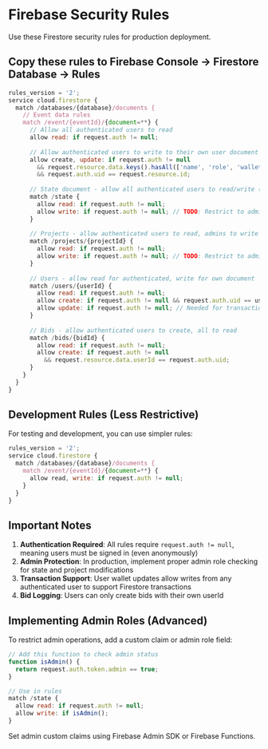 # Firebase Security Rules

Use these Firestore security rules for production deployment.

## Copy these rules to Firebase Console → Firestore Database → Rules

```javascript
rules_version = '2';
service cloud.firestore {
  match /databases/{database}/documents {
    // Event data rules
    match /event/{eventId}/{document=**} {
      // Allow all authenticated users to read
      allow read: if request.auth != null;
      
      // Allow authenticated users to write to their own user document
      allow create, update: if request.auth != null 
        && request.resource.data.keys().hasAll(['name', 'role', 'wallet'])
        && request.auth.uid == request.resource.id;
      
      // State document - allow all authenticated users to read/write (admin only in production)
      match /state {
        allow read: if request.auth != null;
        allow write: if request.auth != null; // TODO: Restrict to admin users only
      }
      
      // Projects - allow authenticated users to read, admins to write
      match /projects/{projectId} {
        allow read: if request.auth != null;
        allow write: if request.auth != null; // TODO: Restrict to admin users only
      }
      
      // Users - allow read for authenticated, write for own document
      match /users/{userId} {
        allow read: if request.auth != null;
        allow create: if request.auth != null && request.auth.uid == userId;
        allow update: if request.auth != null; // Needed for transactions
      }
      
      // Bids - allow authenticated users to create, all to read
      match /bids/{bidId} {
        allow read: if request.auth != null;
        allow create: if request.auth != null 
          && request.resource.data.userId == request.auth.uid;
      }
    }
  }
}
```

## Development Rules (Less Restrictive)

For testing and development, you can use simpler rules:

```javascript
rules_version = '2';
service cloud.firestore {
  match /databases/{database}/documents {
    match /event/{eventId}/{document=**} {
      allow read, write: if request.auth != null;
    }
  }
}
```

## Important Notes

1. **Authentication Required**: All rules require `request.auth != null`, meaning users must be signed in (even anonymously)
2. **Admin Protection**: In production, implement proper admin role checking for state and project modifications
3. **Transaction Support**: User wallet updates allow writes from any authenticated user to support Firestore transactions
4. **Bid Logging**: Users can only create bids with their own userId

## Implementing Admin Roles (Advanced)

To restrict admin operations, add a custom claim or admin role field:

```javascript
// Add this function to check admin status
function isAdmin() {
  return request.auth.token.admin == true;
}

// Use in rules
match /state {
  allow read: if request.auth != null;
  allow write: if isAdmin();
}
```

Set admin custom claims using Firebase Admin SDK or Firebase Functions.
